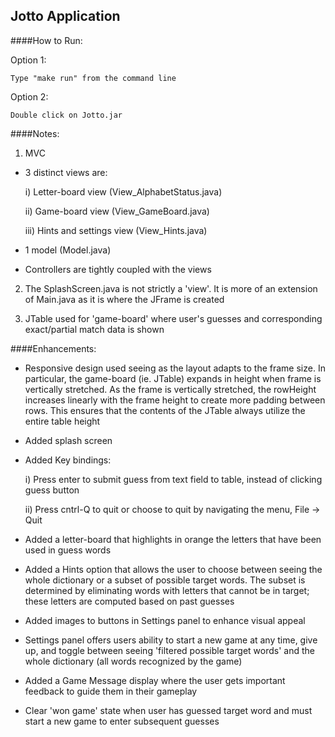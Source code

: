 Jotto Application
-----------------

####How to Run:

Option 1:

	Type "make run" from the command line

Option 2:

	Double click on Jotto.jar	

####Notes:
	
1) MVC
- 3 distinct views are: 
		
	i) Letter-board view (View_AlphabetStatus.java)
		
	ii) Game-board view (View_GameBoard.java)
		
	iii) Hints and settings view (View_Hints.java)
		
- 1 model (Model.java)

- Controllers are tightly coupled with the views

2) The SplashScreen.java is not strictly a 'view'. It is more of an extension of Main.java as it is where the JFrame is created 

3) JTable used for 'game-board' where user's guesses and corresponding exact/partial match data is shown


####Enhancements:

- Responsive design used seeing as the layout adapts to the frame size. In particular, the game-board (ie. JTable) expands in height when frame is vertically stretched. As the frame is vertically stretched, the rowHeight increases linearly with the frame height to create more padding between rows. This ensures that the contents of the JTable always utilize the entire table height 

- Added splash screen

- Added Key bindings: 
	
	i) Press enter to submit guess from text field to table, instead of clicking guess button
	
	ii) Press cntrl-Q to quit or choose to quit by navigating the menu, File -> Quit

- Added a letter-board that highlights in orange the letters that have been used in guess words

- Added a Hints option that allows the user to choose between seeing the whole dictionary or a subset of possible target words. The subset is determined by eliminating words with letters that cannot be in target; these letters are computed based on past guesses 

- Added images to buttons in Settings panel to enhance visual appeal

- Settings panel offers users ability to start a new game at any time, give up, and toggle between seeing 'filtered possible target words' and the whole dictionary (all words recognized by the game)

- Added a Game Message display where the user gets important feedback to guide them in their gameplay

- Clear 'won game' state when user has guessed target word and must start a new game to enter subsequent guesses

